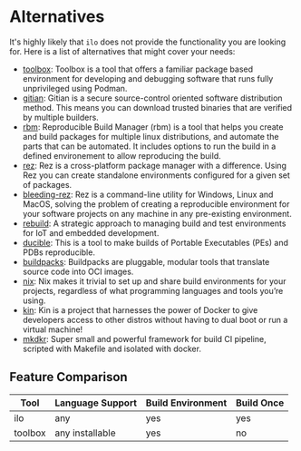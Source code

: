 # Alternatives

It's highly likely that `ilo` does not provide the functionality you are looking for. Here is a list of alternatives that might cover your needs:

- [toolbox](https://github.com/containers/toolbox): Toolbox is a tool that offers a familiar package based environment for developing and debugging software that runs fully unprivileged using Podman.
- [gitian](https://gitian.org/): Gitian is a secure source-control oriented software distribution method.
This means you can download trusted binaries that are verified by multiple builders.
- [rbm](https://rbm.torproject.org/): Reproducible Build Manager (rbm) is a tool that helps you create and build packages for multiple linux distributions, and automate the parts that can be automated.
It includes options to run the build in a defined environement to allow reproducing the build.
- [rez](https://github.com/nerdvegas/rez): Rez is a cross-platform package manager with a difference.
Using Rez you can create standalone environments configured for a given set of packages.
- [bleeding-rez](https://github.com/mottosso/bleeding-rez): Rez is a command-line utility for Windows, Linux and MacOS, solving the problem of creating a reproducible environment for your software projects on any machine in any pre-existing environment.
- [rebuild](http://rbld.io/): A strategic approach to managing build and test environments for IoT and embedded development.
- [ducible](https://github.com/jasonwhite/ducible): This is a tool to make builds of Portable Executables (PEs) and PDBs reproducible.
- [buildpacks](https://buildpacks.io/): Buildpacks are pluggable, modular tools that translate source code into OCI images.
- [nix](https://nixos.org/nix/): Nix makes it trivial to set up and share build environments for your projects, regardless of what programming languages and tools you’re using.
- [kin](https://github.com/jacobmealey/kin): Kin is a project that harnesses the power of Docker to give developers access to other distros without having to dual boot or run a virtual machine!
- [mkdkr](https://github.com/rosineygp/mkdkr): Super small and powerful framework for build CI pipeline, scripted with Makefile and isolated with docker.

## Feature Comparison

| Tool    | Language Support | Build Environment | Build Once |
|---------|------------------|-------------------|------------|
| ilo     | any              | yes               | yes        |
| toolbox | any installable  | yes               | no         |
